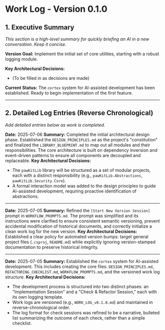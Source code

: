 ﻿# Work Log - Version 0.1.0

## 1. Executive Summary

*This section is a high-level summary for quickly briefing an AI in a new conversation. Keep it concise.*

**Version Goal:** Implement the initial set of core utilities, starting with a robust logging module.

**Key Architectural Decisions:**
- (To be filled in as decisions are made)

**Current Status:** The `cortex` system for AI-assisted development has been established. Ready to begin implementation of the first feature.

---

## 2. Detailed Log Entries (Reverse Chronological)

*Add detailed entries below as work is completed.*

**Date:** 2025-07-06
**Summary:** Completed the initial architectural design phase. Established the `DESIGN_PRINCIPLES.md` as the project's "constitution" and finalized the `LIBRARY_BLUEPRINT.md` to map out all modules and their responsibilities. The core architecture is built on dependency inversion and event-driven patterns to ensure all components are decoupled and replaceable.
**Key Architectural Decisions:**
- The `pawKitLib` library will be structured as a set of modular projects, each with a distinct responsibility (e.g., `pawKitLib.Abstractions`, `pawKitLib.Security.Core`).
- A formal interaction model was added to the design principles to guide AI-assisted development, requiring proactive identification of abstractions.

---

**Date:** 2025-07-05
**Summary:** Refined the `[Start New Version Session]` prompt in `WORKFLOW_PROMPTS.md`. The prompt was simplified and its instructions were clarified to ensure consistent semantic versioning, prevent accidental modification of historical documents, and correctly initialize a clean work log for the new version.
**Key Architectural Decisions:** Established a clear policy for automated version bumps: target general project files (`.csproj`, `README.md`) while explicitly ignoring version-stamped documentation to preserve historical integrity.

---

**Date:** 2025-07-05
**Summary:** Established the `cortex` system for AI-assisted development. This includes creating the core files: `DESIGN_PRINCIPLES.md`, `REFACTORING_CHECKLIST.md`, `WORKFLOW_PROMPTS.md`, and the versioned work log structure.
**Key Architectural Decisions:**
- The development process is structured into two distinct phases: an "Implementation Session" and a "Check & Refactor Session," each with its own logging template.
- Work logs are versioned (e.g., `WORK_LOG_v0.1.0.md`) and maintained in reverse-chronological order.
- The log format for check sessions was refined to be a narrative, bulleted list summarizing the outcome of each check, rather than a simple checklist.